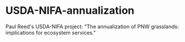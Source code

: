 # USDA-NIFA-annualization
Paul Reed's USDA-NIFA project: "The annualization of PNW grasslands: implications for ecosystem services."
